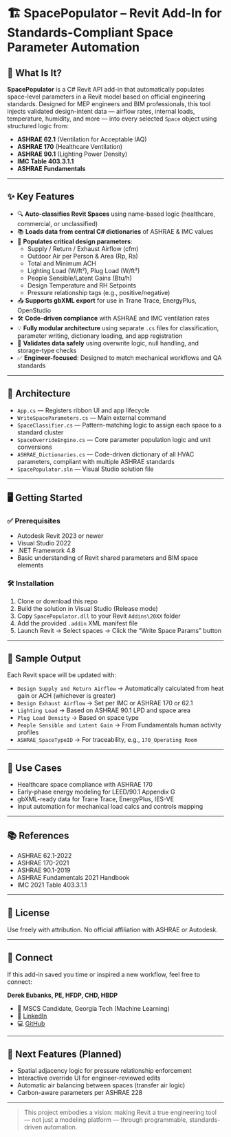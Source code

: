 # 🏗️ SpacePopulator – Revit Add-In for Standards-Compliant Space Parameter Automation
## 🔧 What Is It?

**SpacePopulator** is a C# Revit API add-in that automatically populates space-level parameters in a Revit model based on official engineering standards. Designed for MEP engineers and BIM professionals, this tool injects validated design-intent data — airflow rates, internal loads, temperature, humidity, and more — into every selected `Space` object using structured logic from:

- **ASHRAE 62.1** (Ventilation for Acceptable IAQ)
- **ASHRAE 170** (Healthcare Ventilation)
- **ASHRAE 90.1** (Lighting Power Density)
- **IMC Table 403.3.1.1**
- **ASHRAE Fundamentals**

---

## ✨ Key Features

- 🔍 **Auto-classifies Revit Spaces** using name-based logic (healthcare, commercial, or unclassified)
- 📚 **Loads data from central C# dictionaries** of ASHRAE & IMC values
- 🧠 **Populates critical design parameters**:
  - Supply / Return / Exhaust Airflow (cfm)
  - Outdoor Air per Person & Area (Rp, Ra)
  - Total and Minimum ACH
  - Lighting Load (W/ft²), Plug Load (W/ft²)
  - People Sensible/Latent Gains (Btu/h)
  - Design Temperature and RH Setpoints
  - Pressure relationship tags (e.g., positive/negative)
- 📤 **Supports gbXML export** for use in Trane Trace, EnergyPlus, OpenStudio
- 🛠️ **Code-driven compliance** with ASHRAE and IMC ventilation rates
- 💡 **Fully modular architecture** using separate `.cs` files for classification, parameter writing, dictionary loading, and app registration
- 🧪 **Validates data safely** using overwrite logic, null handling, and storage-type checks
- ✅ **Engineer-focused**: Designed to match mechanical workflows and QA standards

---

## 🧩 Architecture

- `App.cs` — Registers ribbon UI and app lifecycle
- `WriteSpaceParameters.cs` — Main external command
- `SpaceClassifier.cs` — Pattern-matching logic to assign each space to a standard cluster
- `SpaceOverrideEngine.cs` — Core parameter population logic and unit conversions
- `ASHRAE_Dictionaries.cs` — Code-driven dictionary of all HVAC parameters, compliant with multiple ASHRAE standards
- `SpacePopulator.sln` — Visual Studio solution file

---

## 🖥️ Getting Started

### ✅ Prerequisites
- Autodesk Revit 2023 or newer
- Visual Studio 2022
- .NET Framework 4.8
- Basic understanding of Revit shared parameters and BIM space elements

### 🛠️ Installation
1. Clone or download this repo
2. Build the solution in Visual Studio (Release mode)
3. Copy `SpacePopulator.dll` to your Revit `Addins\20XX` folder
4. Add the provided `.addin` XML manifest file
5. Launch Revit → Select spaces → Click the “Write Space Params” button

---

## 🧪 Sample Output

Each Revit space will be updated with:

- `Design Supply and Return Airflow` → Automatically calculated from heat gain or ACH (whichever is greater)
- `Design Exhaust Airflow` → Set per IMC or ASHRAE 170 or 62.1
- `Lighting Load` → Based on ASHRAE 90.1 LPD and space area
- `Plug Load Density` → Based on space type
- `People Sensible and Latent Gain` → From Fundamentals human activity profiles
- `ASHRAE_SpaceTypeID` → For traceability, e.g., `170_Operating Room`

---

## 🧠 Use Cases

- Healthcare space compliance with ASHRAE 170
- Early-phase energy modeling for LEED/90.1 Appendix G
- gbXML-ready data for Trane Trace, EnergyPlus, IES-VE
- Input automation for mechanical load calcs and controls mapping

---

## 📚 References

- ASHRAE 62.1-2022
- ASHRAE 170-2021
- ASHRAE 90.1-2019
- ASHRAE Fundamentals 2021 Handbook
- IMC 2021 Table 403.3.1.1

---

## 📄 License

Use freely with attribution. No official affiliation with ASHRAE or Autodesk.

---

## 🤝 Connect

If this add-in saved you time or inspired a new workflow, feel free to connect:

**Derek Eubanks, PE, HFDP, CHD, HBDP**
- 🧠 MSCS Candidate, Georgia Tech (Machine Learning)
- 🔗 [LinkedIn](https://www.linkedin.com/in/yourprofile](https://www.linkedin.com/in/derek-w-46120b74/))
- 💻 [GitHub](https://github.com/dwayne902642323)

---

## 🚀 Next Features (Planned)

- Spatial adjacency logic for pressure relationship enforcement
- Interactive override UI for engineer-reviewed edits
- Automatic air balancing between spaces (transfer air logic)
- Carbon-aware parameters per ASHRAE 228

---

> This project embodies a vision: making Revit a true engineering tool — not just a modeling platform — through programmable, standards-driven automation.
